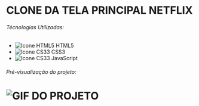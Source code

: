 # CLONE DA TELA PRINCIPAL NETFLIX 

###### Técnologias Utilizadas: 

- ![Icone HTML5](https://i.imgur.com/1uU0UOw.png) HTML5
 - ![Icone CS33](https://i.imgur.com/UHlZDyc.png) CSS3
 - ![Icone CS33](https://imgur.com/GxxzylD.png) JavaScript

###### Pré-visualização do projeto:

![GIF DO PROJETO](https://imgur.com/lzQQ9rt.png)
=======
